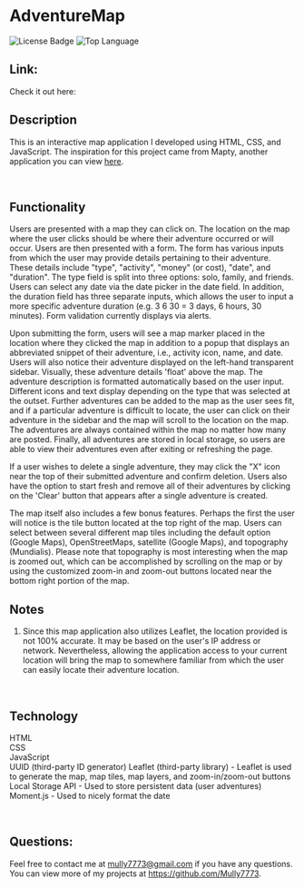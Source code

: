 # AdventureMap

![License Badge](https://img.shields.io/github/license/Mully7773/AdventureMap)
![Top Language](https://img.shields.io/github/languages/top/Mully7773/AdventureMap)

## Link:

Check it out here:
<br>

## Description

This is an interactive map application I developed using HTML, CSS, and JavaScript. The inspiration for this project came from Mapty, another application you can view [here](https://github.com/Mully7773/Mapty).

<br>

## Functionality

Users are presented with a map they can click on. The location on the map where the user clicks should be where their adventure occurred or will occur. Users are then presented with a form. The form has various inputs from which the user may provide details pertaining to their adventure. These details include "type", "activity", "money" (or cost), "date", and "duration". The type field is split into three options: solo, family, and friends. Users can select any date via the date picker in the date field. In addition, the duration field has three separate inputs, which allows the user to input a more specific adventure duration (e.g. 3 6 30 = 3 days, 6 hours, 30 minutes). Form validation currently displays via alerts.

Upon submitting the form, users will see a map marker placed in the location where they clicked the map in addition to a popup that displays an abbreviated snippet of their adventure, i.e., activity icon, name, and date. Users will also notice their adventure displayed on the left-hand transparent sidebar. Visually, these adventure details 'float' above the map. The adventure description is formatted automatically based on the user input. Different icons and text display depending on the type that was selected at the outset. Further adventures can be added to the map as the user sees fit, and if a particular adventure is difficult to locate, the user can click on their adventure in the sidebar and the map will scroll to the location on the map. The adventures are always contained within the map no matter how many are posted. Finally, all adventures are stored in local storage, so users are able to view their adventures even after exiting or refreshing the page.

If a user wishes to delete a single adventure, they may click the "X" icon near the top of their submitted adventure and confirm deletion. Users also have the option to start fresh and remove all of their adventures by clicking on the 'Clear' button that appears after a single adventure is created.

The map itself also includes a few bonus features. Perhaps the first the user will notice is the tile button located at the top right of the map. Users can select between several different map tiles including the default option (Google Maps), OpenStreetMaps, satellite (Google Maps), and topography (Mundialis). Please note that topography is most interesting when the map is zoomed out, which can be accomplished by scrolling on the map or by using the customized zoom-in and zoom-out buttons located near the bottom right portion of the map.
<br>

## Notes

1. Since this map application also utilizes Leaflet, the location provided is not 100% accurate. It may be based on the user's IP address or network. Nevertheless, allowing the application access to your current location will bring the map to somewhere familiar from which the user can easily locate their adventure location.

<br>

## Technology

HTML
<br>
CSS
<br>
JavaScript
<br>
UUID (third-party ID generator)
Leaflet (third-party library) - Leaflet is used to generate the map, map tiles, map layers, and zoom-in/zoom-out buttons
<br>
Local Storage API - Used to store persistent data (user adventures)
<br>
Moment.js - Used to nicely format the date

<br>

## Questions:

Feel free to contact me at mully7773@gmail.com if you have any questions. <br>
You can view more of my projects at https://github.com/Mully7773.
